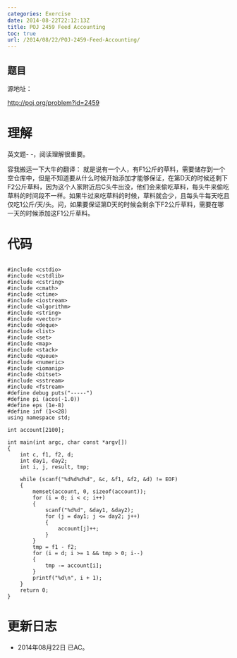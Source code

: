 ```yaml
---
categories: Exercise
date: 2014-08-22T22:12:13Z
title: POJ 2459 Feed Accounting
toc: true
url: /2014/08/22/POJ-2459-Feed-Accounting/
---
```


## 题目
源地址：

http://poj.org/problem?id=2459

# 理解
英文题- -，阅读理解很重要。
>
容我搬运一下大牛的翻译：
就是说有一个人，有F1公斤的草料，需要储存到一个空仓库中，但是不知道要从什么时候开始添加才能够保证，在第D天的时候还剩下F2公斤草料，因为这个人家附近后C头牛出没，他们会来偷吃草料，每头牛来偷吃草料的时间段不一样。如果牛过来吃草料的时候，草料就会少，且每头牛每天吃且仅吃1公斤/天/头。问，如果要保证第D天的时候会剩余下F2公斤草料，需要在哪一天的时候添加这F1公斤草料。

<!--more-->

# 代码

```

#include <cstdio>
#include <cstdlib>
#include <cstring>
#include <cmath>
#include <ctime>
#include <iostream>
#include <algorithm>
#include <string>
#include <vector>
#include <deque>
#include <list>
#include <set>
#include <map>
#include <stack>
#include <queue>
#include <numeric>
#include <iomanip>
#include <bitset>
#include <sstream>
#include <fstream>
#define debug puts("-----")
#define pi (acos(-1.0))
#define eps (1e-8)
#define inf (1<<28)
using namespace std;

int account[2100];

int main(int argc, char const *argv[])
{
    int c, f1, f2, d;
    int day1, day2;
    int i, j, result, tmp;

    while (scanf("%d%d%d%d", &c, &f1, &f2, &d) != EOF)
    {
        memset(account, 0, sizeof(account));
        for (i = 0; i < c; i++)
        {
            scanf("%d%d", &day1, &day2);
            for (j = day1; j <= day2; j++)
            {
                account[j]++;
            }
        }
        tmp = f1 - f2;
        for (i = d; i >= 1 && tmp > 0; i--)
        {
            tmp -= account[i];
        }
        printf("%d\n", i + 1);
    }
    return 0;
}

```

# 更新日志
- 2014年08月22日 已AC。